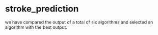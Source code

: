 # stroke_prediction
we have compared the output of a total of six algorithms and selected an algorithm with the best output. 

